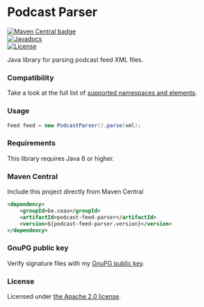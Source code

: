 # Podcast Parser

[![Maven Central badge](https://maven-badges.herokuapp.com/maven-central/be.ceau/podcast-parser/badge.svg)](https://mvnrepository.com/artifact/be.ceau/podcast-parser)  
[![Javadocs](https://javadoc.io/badge/be.ceau/podcast-feed-parser.svg)](https://javadoc.io/doc/be.ceau/podcast-parser)  
[![License](https://img.shields.io/badge/License-Apache%202.0-blue.svg)](https://www.apache.org/licenses/LICENSE-2.0.txt)

Java library for parsing podcast feed XML files.

### Compatibility

Take a look at the full list of [supported namespaces and elements](namespaces.md).

### Usage

```Java
Feed feed = new PodcastParser().parse(xml);
```

### Requirements
This library requires Java 8 or higher.

### Maven Central
Include this project directly from Maven Central
```XML
<dependency>
	<groupId>be.ceau</groupId>
	<artifactId>podcast-feed-parser</artifactId>
	<version>${podcast-feed-parser.version}</version>
</dependency>
```

### GnuPG public key
Verify signature files with my [GnuPG public key](https://www.ceau.be/pubkey.gpg).

### License
Licensed under [the Apache 2.0 license](http://www.apache.org/licenses/LICENSE-2.0.txt).